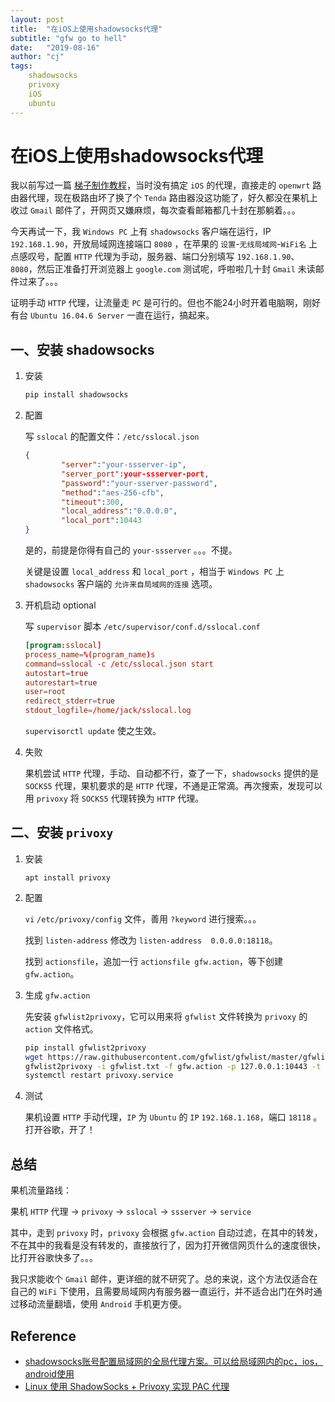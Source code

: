 ```yaml
---
layout: post
title:  "在iOS上使用shadowsocks代理"
subtitle: "gfw go to hell"
date:   "2019-08-16"
author: "cj"
tags:
    shadowsocks
    privoxy
    iOS
    ubuntu
---
```


# 在iOS上使用shadowsocks代理

我以前写过一篇 [梯子制作教程](http://wangyapeng.me/2018/02/18/ladder-tutorial/)，当时没有搞定 `iOS` 的代理，直接走的 `openwrt` 路由器代理，现在极路由坏了换了个 `Tenda` 路由器没这功能了，好久都没在果机上收过 `Gmail` 邮件了，开网页又嫌麻烦，每次查看邮箱都几十封在那躺着。。。

今天再试一下，我 `Windows PC` 上有 `shadowsocks` 客户端在运行，IP `192.168.1.90`，开放局域网连接端口 `8080` ，在苹果的 `设置`-`无线局域网`-`WiFi名` 上点感叹号，配置 `HTTP` 代理为手动，服务器、端口分别填写 `192.168.1.90`、`8080`，然后正准备打开浏览器上 `google.com` 测试呢，呼啦啦几十封 `Gmail` 未读邮件过来了。。。

证明手动 `HTTP` 代理，让流量走 `PC` 是可行的。但也不能24小时开着电脑啊，刚好有台 `Ubuntu 16.04.6 Server` 一直在运行，搞起来。

## 一、安装 shadowsocks

1. 安装

    ```bash
    pip install shadowsocks
    ```

2. 配置

    写 `sslocal` 的配置文件：`/etc/sslocal.json`

    ```json
    {
            "server":"your-ssserver-ip",
            "server_port":your-ssserver-port,
            "password":"your-sserver-password",
            "method":"aes-256-cfb",
            "timeout":300,
            "local_address":"0.0.0.0",
            "local_port":10443
    }
    ```

    是的，前提是你得有自己的 `your-ssserver` 。。。不提。

    关键是设置 `local_address` 和 `local_port` ，相当于 `Windows PC` 上 `shadowsocks` 客户端的 `允许来自局域网的连接` 选项。

3. 开机启动 optional

    写 `supervisor` 脚本 `/etc/supervisor/conf.d/sslocal.conf`

    ```conf
    [program:sslocal]
    process_name=%(program_name)s
    command=sslocal -c /etc/sslocal.json start
    autostart=true
    autorestart=true
    user=root
    redirect_stderr=true
    stdout_logfile=/home/jack/sslocal.log
    ```

    `supervisorctl update` 使之生效。

4. 失败

    果机尝试 `HTTP` 代理，手动、自动都不行，查了一下，`shadowsocks` 提供的是 `SOCKS5` 代理，果机要求的是 `HTTP` 代理，不通是正常滴。再次搜索，发现可以用 `privoxy` 将 `SOCKS5` 代理转换为 `HTTP` 代理。

## 二、安装 `privoxy`

1. 安装

    `apt install privoxy`

2. 配置

    `vi` `/etc/privoxy/config` 文件，善用 `?keyword` 进行搜索。。。

    找到 `listen-address` 修改为 `listen-address  0.0.0.0:18118`。

    找到 `actionsfile`，追加一行 `actionsfile gfw.action`，等下创建 `gfw.action`。

3. 生成 `gfw.action`

    先安装 `gfwlist2privoxy`，它可以用来将 `gfwlist` 文件转换为 `privoxy` 的 `action` 文件格式。

    ```bash
    pip install gfwlist2privoxy
    wget https://raw.githubusercontent.com/gfwlist/gfwlist/master/gfwlist.txt
    gfwlist2privoxy -i gfwlist.txt -f gfw.action -p 127.0.0.1:10443 -t socks5
    systemctl restart privoxy.service
    ```

4. 测试

    果机设置 `HTTP` 手动代理，`IP` 为 `Ubuntu` 的 `IP` `192.168.1.168`，端口 `18118` 。打开谷歌，开了！

## 总结

果机流量路线：

果机 `HTTP` 代理 -> `privoxy` -> `sslocal` -> `ssserver` -> `service` 

其中，走到 `privoxy` 时，`privoxy` 会根据 `gfw.action` 自动过滤，在其中的转发，不在其中的我看是没有转发的，直接放行了，因为打开微信网页什么的速度很快，比打开谷歌快多了。。。

我只求能收个 `Gmail` 邮件，更详细的就不研究了。总的来说，这个方法仅适合在自己的 `WiFi` 下使用，且需要局域网内有服务器一直运行，并不适合出门在外时通过移动流量翻墙，使用 `Android` 手机更方便。

## Reference

* [shadowsocks账号配置局域网的全局代理方案。可以给局域网内的pc，ios，android使用](https://my.oschina.net/angyr/blog/685372)
* [Linux 使用 ShadowSocks + Privoxy 实现 PAC 代理](https://huangweitong.com/229.html)
